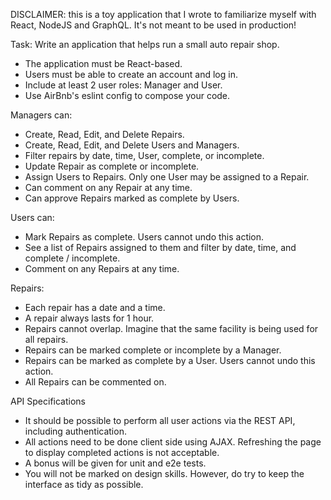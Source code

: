DISCLAIMER: this is a toy application that I wrote to familiarize myself with React, NodeJS and GraphQL. It's not meant to be used in production!


Task: Write an application that helps run a small auto repair shop.

- The application must be React-based.
- Users must be able to create an account and log in.
- Include at least 2 user roles: Manager and User.
- Use AirBnb's eslint config to compose your code.

Managers can:
- Create, Read, Edit, and Delete Repairs.
- Create, Read, Edit, and Delete Users and Managers.
- Filter repairs by date, time, User, complete, or incomplete.
- Update Repair as complete or incomplete.
- Assign Users to Repairs. Only one User may be assigned to a Repair.
- Can comment on any Repair at any time.
- Can approve Repairs marked as complete by Users.

Users can:
- Mark Repairs as complete. Users cannot undo this action.
- See a list of Repairs assigned to them and filter by date, time, and complete / incomplete.
- Comment on any Repairs at any time.

Repairs:
- Each repair has a date and a time.
- A repair always lasts for 1 hour.
- Repairs cannot overlap. Imagine that the same facility is being used for all repairs.
- Repairs can be marked complete or incomplete by a Manager.
- Repairs can be marked as complete by a User. Users cannot undo this action.
- All Repairs can be commented on.

API Specifications

- It should be possible to perform all user actions via the REST API, including authentication.
- All actions need to be done client side using AJAX. Refreshing the page to display completed actions is not acceptable.
- A bonus will be given for unit and e2e tests.
- You will not be marked on design skills. However, do try to keep the interface as tidy as possible.
